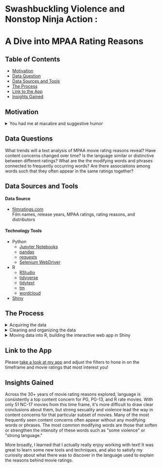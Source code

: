 # Swashbuckling Violence and Nonstop Ninja Action : 
# A Dive into MPAA Rating Reasons

## Table of Contents
* [Motivation](#Motivation)   
* [Data Question](#Data-Question)
* [Data Sources and Tools](#Data-Sources-and-Tools)
* [The Process](#The-Process)
* [Link to the App](#Link-to-the-App)
* [Insights Gained](#Insights-Gained)

## Motivation
<details>
  <summary>You had me at macabre and suggestive humor</summary>      
  This project began as my midcourse capstone for Nashville Software School's Data Science Bootcamp. As I started to explore potential datasets, I came upon a list of bizarre and funny reasons given to justify MPAA ratings assigned to movies. (One of which, from the 2019 animated version of The Addams Family, is noted above!)    

  This piqued my curiosity.    

  To satisfy my curious nature, I will complete a text analysis of these MPAA rating reasons to see what trends there are to discover. This is my first time performing text analysis, and part of my motivation is the opportunity to learn more about tools and methods for effectively uncovering the insights held within text-based information.
</details>

## Data Questions
What trends will a text analysis of MPAA movie rating reasons reveal? Have content concerns changed over time? Is the language similar or distinctive between different ratings? What are the the modifying words and phrases connected to frequently occurring words? Are there associations among words such that they often appear in the same ratings together?

## Data Sources and Tools  
#### Data Source
* [filmratings.com](https://filmratings.com)   
  Film names, release years, MPAA ratings, rating reasons, and distributors

#### Technology Tools
* Python
  * [Jupyter Notebooks](https://jupyter.org/)
  * [pandas](https://pandas.pydata.org/)
  * [requests](https://requests.readthedocs.io/en/latest/)
  * [Selenium WebDriver](https://www.selenium.dev/documentation/webdriver/)
* R
  * [RStudio](https://posit.co/products/open-source/rstudio/)
  * [tidyverse](https://www.tidyverse.org/)
  * [tidytext](https://www.rdocumentation.org/packages/tidytext/versions/0.4.1)
  * [tm](https://www.rdocumentation.org/packages/tm/versions/0.7-10)
  * [wordcloud](https://www.rdocumentation.org/packages/wordcloud/versions/2.6)
* [Shiny](https://shiny.rstudio.com/)

## The Process  
<details>
  <summary>Acquiring the data</summary>
I scraped the rating reasons and associated data directly from filmratings.com for all movies rated from 1992 through 2022. This was done using Python with a combination of the requests package and Selenium WebDriver.

</details>  

<details>
  <summary>Cleaning and organizing the data</summary>
Initial cleaning was completed using Python, primarily using pandas and also pandasprofiling. These first steps included separating combined variables into separate columns, identifying and addressing duplicates, filtering out older movies that were rereleased/rerated during this time, and filtering out rerealeses to home video.

</details>

<details>
  <summary>Moving data into R, building the interactive web app in Shiny</summary>
Moving into R, it was time to deploy tidytext and tm to tokenize and perform EDA on the text of the rating reasons. I looked at unigrams, bigrams, correlations between words, used regular expressions to extract modifying words/phrases connected to a selection of frequently used words, and played around with a variety of visualization option.

From there, I began to build the Shiny app. The number one, ongoing challenge was deciding what NOT to include because there were so many fun ways to explore this data, all leading to fun tidbits of information. I ultimately decided to focus my presentation on 3 elements of the text analysis:

- Top content concerns and how they have or have not changed over time as well as similarities/differences in these content concerns accross different ratings

- Comparing and contrasting words used for different ratings

- Exploring the modifying words/phrases that are used in connection with the most commonly occuring words as well as identifying words that often appear in the same ratings together.

Building was a fun challenge. Shiny provides a lot of the structure to lean on for folks like me who don't have web development experience, but I did learn a smidge of HTML along the way as I worked through getting all the components placed where and looking how I wanted them to be. There is still so much more to explore and show with this data, my intent is to add a couple of additional tabs to explore the words that only occur one time in the data set, and also a tab to specifically explore the many different words found in the rating reasons to reference sexual content.


</details>

## Link to the App
Please [take a look at my app](https://fzq6a6-monica0weiss0sharp.shinyapps.io/mpaa_rating_reasons_app/) and adjust the filters to hone in on the timeframe and movie ratings that most interest you!

## Insights Gained

Across the 30+ years of movie rating reasons explored, language is consistently a top content concern for PG, PG-13, and R rate movies. With only 51 NC-17 movies from this time frame, it's more difficult to draw clear conclusions about them, but strong sexuality and violence lead the way in content concerns for that particular subset of movies. Many of the most frequently seen content concerns often appear without any modifying words or phrases. The most common modifying words are those that soften or strengthen the intensity of these words such as "some violence" or "strong language."

More broadly, I learned that I actually really enjoy working with text! It was great to learn some new tools and techniques, and also to satisfy my curiosity about what there was to discover in the language used to explain the reasons behind movie ratings.
